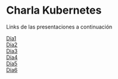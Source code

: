 # Charla Kubernetes

Links de las presentaciones a continuación

[Día1](http://gitpitch.com/coneking/kube_demo/dia1)
<br>
[Día2](http://gitpitch.com/coneking/kube_demo/dia2)
<br>
[Día3](http://gitpitch.com/coneking/kube_demo/dia3)
<br>
[Día4](http://gitpitch.com/coneking/kube_demo/dia4)
<br>
[Día5](http://gitpitch.com/coneking/kube_demo/dia5)
<br>
[Día6](http://gitpitch.com/coneking/kube_demo/dia6)
<br>
